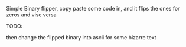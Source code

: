 Simple Binary flipper, copy paste some code in, and it flips the ones for zeros and vise versa

TODO:

then change the flipped binary into ascii for some bizarre text
